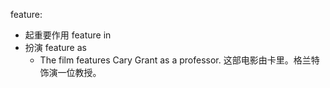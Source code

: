 feature:
- 起重要作用 feature in
- 扮演 feature as
  - The film features Cary Grant as a professor.  这部电影由卡里。格兰特饰演一位教授。

